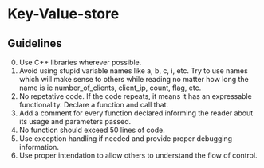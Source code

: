 # Key-Value-store

## Guidelines
0. Use C++ libraries wherever possible.
1. Avoid using stupid variable names like a, b, c, i, etc. Try to use names which will make sense to others while reading no matter how long the name is ie number_of_clients, client_ip, count, flag, etc.
2. No repetative code. If the code repeats, it means it has an expressable functionality. Declare a function and call that.
3. Add a comment for every function declared informing the reader about its usage and parameters passed.
4. No function should exceed 50 lines of code.
5. Use exception handling if needed and provide proper debugging information.
6. Use proper intendation to allow others to understand the flow of control.
